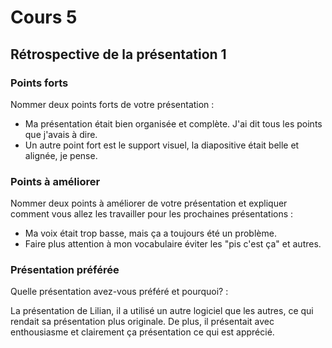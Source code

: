 # Cours 5
## Rétrospective de la présentation 1

### Points forts
Nommer deux points forts de votre présentation :

* Ma présentation était bien organisée et complète. J'ai dit tous les points que j'avais à dire.
* Un autre point fort est le support visuel, la diapositive était belle et alignée, je pense. 

### Points à améliorer
Nommer deux points à améliorer de votre présentation et expliquer comment vous allez les travailler pour les prochaines présentations :

* Ma voix était trop basse, mais ça a toujours été un problème.
* Faire plus attention à mon vocabulaire éviter les "pis c'est ça" et autres.

### Présentation préférée
Quelle présentation avez-vous préféré et pourquoi? :

La présentation de Lilian, il a utilisé un autre logiciel que les autres, ce qui rendait sa présentation plus originale. De plus, il présentait avec enthousiasme et clairement ça présentation ce qui est apprécié.
